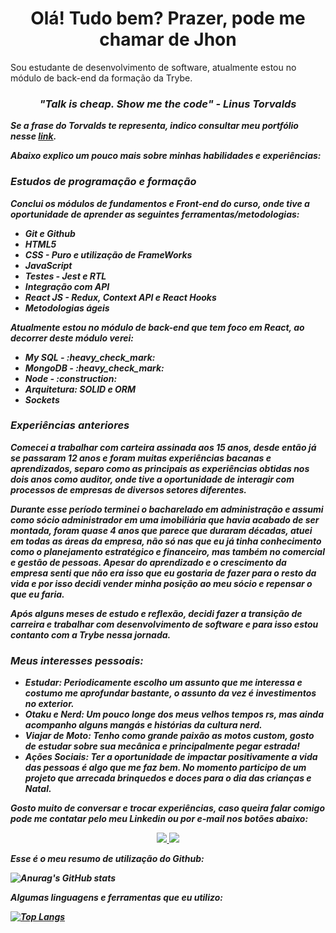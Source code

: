 <H1 align="center">Olá! Tudo bem? Prazer, pode me chamar de Jhon</H1>

<p>Sou estudante de desenvolvimento de software, atualmente estou no módulo de back-end da formação da Trybe.</p>

<H3 align="center"><i><b>"Talk is cheap. Show me the code"<b> - Linus Torvalds<i></H3>

<p>Se a frase do Torvalds te representa, indico consultar meu portfólio nesse <a href="https://jiarguello.github.io/projects.html">link</a>.</p>

<p>Abaixo explico um pouco mais sobre minhas habilidades e experiências:

<H3>Estudos de programação e formação</H3>  

<p>Conclui os módulos de fundamentos e Front-end do curso, onde tive a oportunidade de aprender as seguintes ferramentas/metodologias:</p>

<ul>
  <li>Git e Github</li>
  <li>HTML5</li>
  <li>CSS - Puro e utilização de FrameWorks</li>
  <li>JavaScript</li>
  <li>Testes - Jest e RTL</li>
  <li>Integração com API</li>
  <li>React JS - Redux, Context API e React Hooks</li>
  <li>Metodologias ágeis</li>
</ul>

<p>Atualmente estou no módulo de back-end que tem foco em React, ao decorrer deste módulo verei:</p>

<ul>
  <li>My SQL - :heavy_check_mark:</li>
  <li>MongoDB - :heavy_check_mark:</li>
  <li>Node - :construction:</li>
  <li>Arquitetura: SOLID e ORM</li>
  <li>Sockets</li>
</ul>

<h3>Experiências anteriores</h3>


<p>Comecei a trabalhar com carteira assinada aos 15 anos, desde então já se passaram 12 anos e foram muitas experiências bacanas e aprendizados, separo como as principais as experiências obtidas nos dois anos como auditor, onde tive a oportunidade de interagir com processos de empresas de diversos setores diferentes.</p>

<p>Durante esse período terminei o bacharelado em administração e assumi como sócio administrador em uma imobiliária que havia acabado de ser montada, foram quase 4 anos que parece que duraram décadas, atuei em todas as áreas da empresa, não só nas que eu já tinha conhecimento como o planejamento estratégico e financeiro, mas também no comercial e gestão de pessoas. Apesar do aprendizado e o crescimento da empresa senti que não era isso que eu gostaria de fazer para o resto da vida e por isso decidi vender minha posição ao meu sócio e repensar o que eu faria.</p>  

<p>Após alguns meses de estudo e reflexão, decidi fazer a transição de carreira e trabalhar com desenvolvimento de software e para isso estou contanto com a Trybe nessa jornada.</p>

  
<h3>Meus interesses pessoais:</h3>

- <b>Estudar:</b> Periodicamente escolho um assunto que me interessa e costumo me aprofundar bastante, o assunto da vez é investimentos no exterior.
- <b>Otaku e Nerd:</b> Um pouco longe dos meus velhos tempos rs, mas ainda acompanho alguns mangás e histórias da cultura nerd.
- <b>Viajar de Moto:</b> Tenho como grande paixão as motos custom, gosto de estudar sobre sua mecânica e principalmente pegar estrada!
- <b>Ações Sociais:</b> Ter a oportunidade de impactar positivamente a vida das pessoas é algo que me faz bem. No momento participo de um projeto que arrecada brinquedos e doces para o dia das crianças e Natal.


Gosto muito de conversar e trocar experiências, caso queira falar comigo pode me contatar pelo meu Linkedin ou por e-mail nos botões abaixo:

<p align="center">
  <a href="https://www.linkedin.com/in/jhonatan-arguello/">
    <img href="https://www.linkedin.com/in/jhonatan-arguello/" src="https://img.shields.io/badge/LinkedIn-0077B5?style=for-the-badge&logo=linkedin&logoColor=white"/>
  </a>
  <a href="mailto:jhonatan.arguello@gmail.com?subject=Olá!">
    <img src="https://img.shields.io/badge/Gmail-D14836?style=for-the-badge&logo=gmail&logoColor=white" />
  </a>
</p>

<p>Esse é o meu resumo de utilização do Github:</p>

![Anurag's GitHub stats](https://github-readme-stats.vercel.app/api?username=jiarguello&show_icons=true&theme=gotham)

<p>Algumas linguagens e ferramentas que eu utilizo:</p>

[![Top Langs](https://github-readme-stats.vercel.app/api/top-langs/?username=jiarguello)](https://github.com/jiarguello/github-readme-stats)
